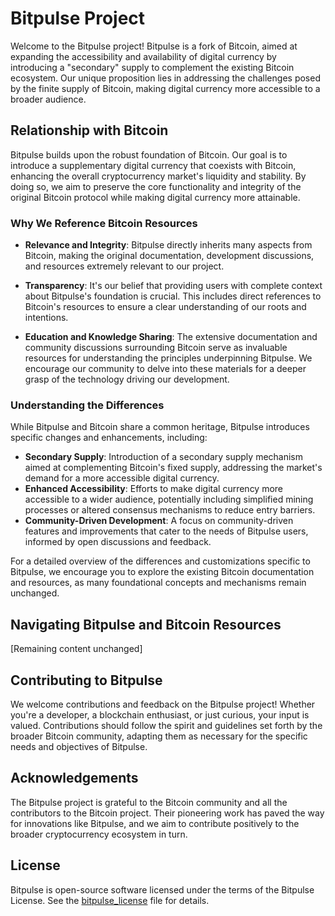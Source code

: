 # Bitpulse Project

Welcome to the Bitpulse project! Bitpulse is a fork of Bitcoin, aimed at expanding the accessibility and availability of digital currency by introducing a "secondary" supply to complement the existing Bitcoin ecosystem. Our unique proposition lies in addressing the challenges posed by the finite supply of Bitcoin, making digital currency more accessible to a broader audience.

## Relationship with Bitcoin

Bitpulse builds upon the robust foundation of Bitcoin. Our goal is to introduce a supplementary digital currency that coexists with Bitcoin, enhancing the overall cryptocurrency market's liquidity and stability. By doing so, we aim to preserve the core functionality and integrity of the original Bitcoin protocol while making digital currency more attainable.

### Why We Reference Bitcoin Resources

- **Relevance and Integrity**: Bitpulse directly inherits many aspects from Bitcoin, making the original documentation, development discussions, and resources extremely relevant to our project.
  
- **Transparency**: It's our belief that providing users with complete context about Bitpulse's foundation is crucial. This includes direct references to Bitcoin's resources to ensure a clear understanding of our roots and intentions.

- **Education and Knowledge Sharing**: The extensive documentation and community discussions surrounding Bitcoin serve as invaluable resources for understanding the principles underpinning Bitpulse. We encourage our community to delve into these materials for a deeper grasp of the technology driving our development.

### Understanding the Differences

While Bitpulse and Bitcoin share a common heritage, Bitpulse introduces specific changes and enhancements, including:

- **Secondary Supply**: Introduction of a secondary supply mechanism aimed at complementing Bitcoin's fixed supply, addressing the market's demand for a more accessible digital currency.
- **Enhanced Accessibility**: Efforts to make digital currency more accessible to a wider audience, potentially including simplified mining processes or altered consensus mechanisms to reduce entry barriers.
- **Community-Driven Development**: A focus on community-driven features and improvements that cater to the needs of Bitpulse users, informed by open discussions and feedback.

For a detailed overview of the differences and customizations specific to Bitpulse, we encourage you to explore the existing Bitcoin documentation and resources, as many foundational concepts and mechanisms remain unchanged.

## Navigating Bitpulse and Bitcoin Resources

[Remaining content unchanged]

## Contributing to Bitpulse

We welcome contributions and feedback on the Bitpulse project! Whether you're a developer, a blockchain enthusiast, or just curious, your input is valued. Contributions should follow the spirit and guidelines set forth by the broader Bitcoin community, adapting them as necessary for the specific needs and objectives of Bitpulse.

## Acknowledgements

The Bitpulse project is grateful to the Bitcoin community and all the contributors to the Bitcoin project. Their pioneering work has paved the way for innovations like Bitpulse, and we aim to contribute positively to the broader cryptocurrency ecosystem in turn.

## License

Bitpulse is open-source software licensed under the terms of the Bitpulse License. See the [bitpulse_license](bitpulse_license) file for details.
